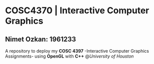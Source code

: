 # COSC4370 | Interactive Computer Graphics
## Nimet Ozkan: __1961233__
A repository to deploy my __COSC 4397__ -Interactive Computer Graphics Assignments- using __OpenGL__ with __C++__
@_University of Houston_
